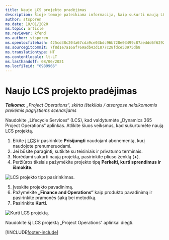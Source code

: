 ```yaml
---
title: Naujo LCS projekto pradėjimas
description: Šioje temoje pateikiama informacija, kaip sukurti naują LCS projektą jūsų „Project Operations“ aplinkai.
author: stsporen
ms.date: 10/01/2020
ms.topic: article
ms.reviewer: kfend
ms.author: stsporen
ms.openlocfilehash: 425cd38c204a67cda9ce03bdc96b728e03499c87aeddd6f62924b57e16b21167
ms.sourcegitcommit: 7f8d1e7a16af769adb43d1877c28fdce53975db8
ms.translationtype: HT
ms.contentlocale: lt-LT
ms.lasthandoff: 08/06/2021
ms.locfileid: "6989966"
---
```

# <a name="start-a-new-lcs-project"></a>Naujo LCS projekto pradėjimas

_**Taikoma:** „Project Operations“, skirta ištekliais / atsargose nelaikomomis prekėmis pagrįstiems scenarijams_

Naudokite „Lifecycle Services“ (LCS), kad valdytumėte „Dynamics 365 Project Operations“ aplinkas. Atlikite šiuos veiksmus, kad sukurtumėte naują LCS projektą.

1. Eikite į [LCS](https://lcs.dynamics.com/Logon/Index) ir pasirinkite **Prisijungti** naudojant abonementą, kurį naudojote prenumeruodami.
2. Jei būsite paraginti, sutikite su teisiniais ir privatumo terminais.
3. Norėdami sukurti naują projektą, pasirinkite pliuso ženklą (**+**).
4. Peržiūros tikslais pažymėkite projekto tipą **Perkelti, kurti sprendimus ir išmokite**.

  ![LCS projekto tipo pasirinkimas.](./media/create-lcs-1.png)

5. Įveskite projekto pavadinimą. 
6. Pažymėkite **„Finance and Operations“** kaip produkto pavadinimą ir pasirinkite pramonės šaką bei metodiką. 
7. Pasirinkite **Kurti**.

![Kurti LCS projektą.](./media/create-lcs-2.png)

Naudokite šį LCS projektą „Project Operations“ aplinkai diegti.



[!INCLUDE[footer-include](../includes/footer-banner.md)]